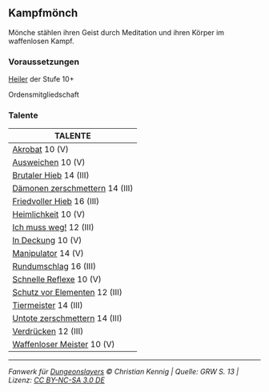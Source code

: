 ## Kampfmönch

Mönche stählen ihren Geist durch Meditation und ihren Körper im waffenlosen Kampf.

### Voraussetzungen

[Heiler](charaktere-klasse-heiler.md) der Stufe 10+

Ordensmitgliedschaft

### Talente

| TALENTE                                                             |
| ------------------------------------------------------------------- |
| [Akrobat](talente/akrobat.md) 10 (V)                                |
| [Ausweichen](talente/ausweichen.md) 10 (V)                          |
| [Brutaler Hieb](talente/brutaler-hieb.md) 14 (III)                  |
| [Dämonen zerschmettern](talente/daemonen-zerschmettern.md) 14 (III) |
| [Friedvoller Hieb](talente/friedvoller-hieb.md) 16 (III)            |
| [Heimlichkeit](talente/heimlichkeit.md) 10 (V)                      |
| [Ich muss weg!](talente/ich-muss-weg.md) 12 (III)                   |
| [In Deckung](talente/in-deckung.md) 10 (V)                          |
| [Manipulator](talente/manipulator.md) 14 (V)                        |
| [Rundumschlag](talente/rundumschlag.md) 16 (III)                    |
| [Schnelle Reflexe](talente/schnelle-reflexe.md) 10 (V)              |
| [Schutz vor Elementen](talente/schutz-vor-elementen.md) 12 (III)    |
| [Tiermeister](talente/tiermeister.md) 14 (III)                      |
| [Untote zerschmettern](talente/untote-zerschmettern.md) 14 (III)    |
| [Verdrücken](talente/verdruecken.md) 12 (III)                       |
| [Waffenloser Meister](talente/waffenloser-meister.md) 10 (V)        |

---

_Fanwerk für [Dungeonslayers](https://www.dungeonslayers.net/) © Christian Kennig | Quelle: GRW S. 13 | Lizenz: [CC BY-NC-SA 3.0 DE](https://creativecommons.org/licenses/by-nc-sa/3.0/de/)_
